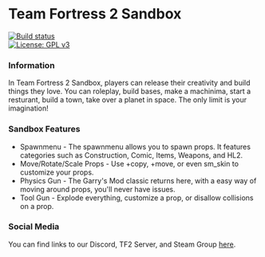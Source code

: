 # Team Fortress 2 Sandbox
[![Build status](https://ci.appveyor.com/api/projects/status/9a3so69rx377o652?svg=true)](https://ci.appveyor.com/project/LeadKiller/tf2sb/build/artifacts)  
[![License: GPL v3](https://img.shields.io/badge/License-GPLv3-blue.svg)](https://www.gnu.org/licenses/gpl-3.0)
### Information
In Team Fortress 2 Sandbox, players can release their creativity and build things they love. You can roleplay, build bases, make a machinima, start a resturant, build a town, take over a planet in space. The only limit is your imagination!

### Sandbox Features
- Spawnmenu - The spawnmenu allows you to spawn props. It features categories such as Construction, Comic, Items, Weapons, and HL2.
- Move/Rotate/Scale Props - Use +copy, +move, or even sm_skin to customize your props.
- Physics Gun - The Garry's Mod classic returns here, with a easy way of moving around props, you'll never have issues.
- Tool Gun - Explode everything, customize a prop, or disallow collisions on a prop.

### Social Media
You can find links to our Discord, TF2 Server, and Steam Group [here](https://sandbox.moddage.site/).
